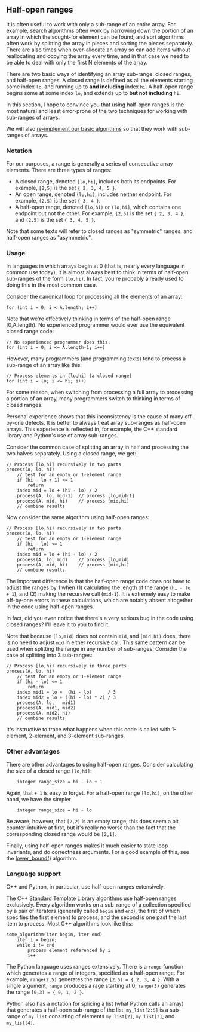 ## Half-open ranges

It is often useful to work with only a sub-range of an entire array.
For example, search algorithms often work by narrowing down the portion of an array in which the sought-for element can be found,
and sort algorithms often work by splitting the array in pieces and sorting the pieces separately.
There are also times when over-allocate an array so can add items without reallocating and copying the array every time,
and in that case we need to be able to deal with only the first N elements of the array.

There are two basic ways of identifying an array sub-range: closed ranges, and half-open ranges.
A closed range is defined as all the elements starting some index `lo`, and running up to **and including** index `hi`.
A half-open range begins some at some index `lo`, and extends up to **but not including** `hi`.

In this section, I hope to convince you that using half-open ranges is the most natural and least error-prone
of the two techniques for working with sub-ranges of arrays.

We will also [re-implement our basic algorithms](Basic-algorithms-subranges) so that they work with sub-ranges of arrays.

### Notation

For our purposes, a range is generally a series of consecutive array elements.  There are three types of ranges:
* A closed range, denoted `[lo,hi]`, includes both its endpoints.  For example, `[2,5]` is the set `{ 2, 3, 4, 5 }`.
* An open range, denoted `(lo,hi)`, includes neither endpoint.  For example, `(2,5)` is the set `{ 3, 4 }`.
* A half-open range, denoted `[lo,hi)` or `(lo,hi]`, which contains one endpoint but not the other.
For example, `[2,5)` is the set `{ 2, 3, 4 }`, and `(2,5]` is the set `{ 3, 4, 5 }`.

Note that some texts will refer to closed ranges as "symmetric" ranges, and half-open ranges as "asymmetric".

### Usage

In languages in which arrays begin at 0 (that is, nearly every language in common use today),
it is almost always best to think in terms of half-open sub-ranges of the form `[lo,hi)`.
In fact, you're probably already used to doing this in the most common case.

Consider the canonical loop for processing all the elements of an array:
```
for (int i = 0; i < A.length; i++)
```
Note that we're effectively thinking in terms of the half-open range [0,A.length).
No experienced programmer would ever use the equivalent closed range code:
```
// No experienced programmer does this.
for (int i = 0; i <= A.length-1; i++)
```
However, many programmers (and programming texts) tend to process a sub-range of an array like this:
```
// Process elements in [lo,hi] (a closed range)
for (int i = lo; i <= hi; i++)
```
For some reason, when switching from processing a full array to processing a portion of an array,
many programmers switch to thinking in terms of closed ranges.

Personal experience shows that this inconsistency is the cause of many off-by-one defects.
It is better to always treat array sub-ranges as half-open arrays.
This experience is reflected in, for example, the C++ standard library and Python's use of array sub-ranges.

Consider the common case of splitting an array in half and processing the two halves separately.
Using a closed range, we get:
```
// Process [lo,hi] recursively in two parts
process(A, lo, hi)
    // test for an empty or 1-element range
    if (hi - lo + 1) <= 1
        return
    index mid = lo + (hi - lo) / 2
    process(A, lo, mid-1)  // process [lo,mid-1]
    process(A, mid, hi)    // process [mid,hi]
    // combine results
```
Now consider the same algorithm using half-open ranges:
```
// Process [lo,hi) recursively in two parts
process(A, lo, hi)
    // test for an empty or 1-element range
    if (hi - lo) <= 1
        return
    index mid = lo + (hi - lo) / 2
    process(A, lo, mid)    // process [lo,mid)
    process(A, mid, hi)    // process [mid,hi)
    // combine results
```
The important difference is that the half-open range code does not have to adjust the ranges by 1 when
(1) calculating the length of the range (`hi - lo + 1`), and
(2) making the recursive call (`mid-1`).
It is extremely easy to make off-by-one errors in these calculations,
which are notably absent altogether in the code using half-open ranges.

In fact, did you even notice that there's a very serious bug in the code using closed ranges?
I'll leave it to you to find it.

Note that because `[lo,mid)` does not contain `mid`, and `[mid,hi)` does,
there is no need to adjust `mid` in either recursive call.
This same pattern can be used when splitting the range in any number of sub-ranges.
Consider the case of splitting into 3 sub-ranges:
```
// Process [lo,hi) recursively in three parts
process(A, lo, hi)
    // test for an empty or 1-element range
    if (hi - lo) <= 1
        return
    index mid1 = lo +  (hi - lo)      / 3
    index mid2 = lo + ((hi - lo) * 2) / 3
    process(A, lo,   mid1)
    process(A, mid1, mid2)
    process(A, mid2, hi)
    // combine results
```
It's instructive to trace what happens when this code is called with 1-element, 2-element, and 3-element sub-ranges.

### Other advantages

There are other advantages to using half-open ranges.  Consider calculating the size of a closed range `[lo,hi]`:
```
    integer range_size = hi - lo + 1
```
Again, that `+ 1` is easy to forget.  For a half-open range `[lo,hi)`, on the other hand, we have the simpler
```
    integer range_size = hi - lo
```
Be aware, however, that `[2,2)` is an empty range; this does seem a bit counter-intuitive at first,
but it's really no worse than the fact that the corresponding closed range would be `[2,1]`.

Finally, using half-open ranges makes it much easier to state loop invariants, and do correctness arguments.
For a good example of this, see the [lower_bound()](lower_bound-algorithm) algorithm.

### Language support

C++ and Python, in particular, use half-open ranges extensively.

The C++ Standard Template Library algorithms use half-open ranges exclusively.
Every algorithm works on a sub-range of a collection specified by a pair of iterators
(generally called `begin` and `end`),
the first of which specifies the first element to process,
and the second is one past the last item to process.
Most C++ algorithms look like this:
```
some_algorithm(iter begin, iter end)
    iter i = begin;
    while i != end
        process element referenced by i
        i++
```
The Python language uses ranges extensively.
There is a `range` function which generates a range of integers, specified as a half-open range.
For example, `range(2,5)` generates the range `[2,5) = { 2, 3, 4 }`.
With a single argument, `range` produces a rage starting at 0; `range(3)` generates the range `[0,3) = { 0, 1, 2 }`.

Python also has a notation for splicing a list (what Python calls an array)
that generates a half-open sub-range of the list.
`my_list[2:5]` is a sub-range of `my_list` consisting of elements `my_list[2]`, `my_list[3]`, and `my_list[4]`.
